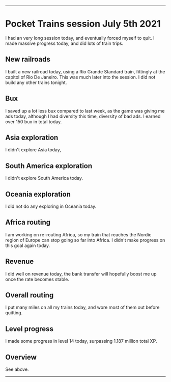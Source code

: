 
***

# Pocket Trains session July 5th 2021

I had an very long session today, and eventually forced myself to quit. I made massive progress today, and did lots of train trips.

## New railroads

<!-- I did not build any new railroads today, and I did not create any new engines or fuel cars. !-->

I built a new railroad today, using a Rio Grande Standard train, fittingly at the capitol of Rio De Janeiro. This was much later into the session. I did not build any other trains tonight.

## Bux

I saved up a lot less bux compared to last week, as the game was giving me ads today, although I had diversity this time, diversity of bad ads. I earned over 150 bux in total today.

## Asia exploration

I didn't explore Asia today,

## South America exploration

I didn't explore South America today.

## Oceania exploration

I did not do any exploring in Oceania today.

## Africa routing

I am working on re-routing Africa, so my train that reaches the Nordic region of Europe can stop going so far into Africa. I didn't make progress on this goal again today.

## Revenue

I did well on revenue today, the bank transfer will hopefully boost me up once the rate becomes stable.

## Overall routing

I put many miles on all my trains today, and wore most of them out before quitting.

## Level progress

I made some progress in level 14 today, surpassing 1.187 million total XP.

## Overview

See above.

***
